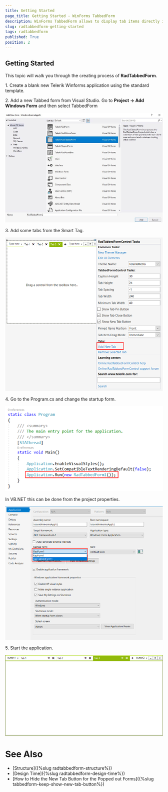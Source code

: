 ```yaml
---
title: Getting Started
page_title: Getting Started - WinForms TabbedForm
description: WinForms TabbedForm allows to display tab items directly in the title bar  
slug: radtabbedform-getting-started
tags: radtabbedform
published: True
position: 2
---
```


## Getting Started

This topic will walk you through the creating process of __RadTabbedForm__.


1\. Create a blank new Telerik Winforms application using the standard template. 

2\. Add a new Tabbed form from Visual Studio. Go to __Project -> Add Windows Form__ and then select TabbedForm

![radtabbedform-getting-started001](images/radtabbedform-getting-started001.jpg)

3\. Add some tabs from the Smart Tag.

![radtabbedform-getting-started002](images/radtabbedform-getting-started002.png)

4\. Go to the Program.cs and change the startup form. 

![radtabbedform-getting-started003](images/radtabbedform-getting-started003.png)

In VB.NET this can be done from the project properties.

![radtabbedform-getting-started004](images/radtabbedform-getting-started004.png)

5\. Start the application. 

![radtabbedform-getting-started005](images/radtabbedform-getting-started005.png)


# See Also

* [Structure]({%slug radtabbedform-structure%})
* [Design Time]({%slug  radtabbedform-design-time%})
* [How to Hide the New Tab Button for the Popped out Forms]({%slug tabbedform-keep-show-new-tab-button%})